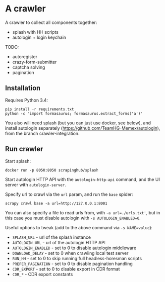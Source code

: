 A crawler
=========

A crawler to collect all components together:

* splash with HH scripts
* autologin + login keychain

TODO:

* autoregister
* crazy-form-submitter
* captcha solving
* pagination


Installation
------------

Requires Python 3.4:

    pip install -r requirements.txt
    python -c "import formasaurus; formasaurus.extract_forms('a')"

You also will need splash (but you can just use docker, see below),
and install autologin separately (https://github.com/TeamHG-Memex/autologin),
from the branch crawler-integration.

Run crawler
-----------

Start splash:

    docker run -p 8050:8050 scrapinghub/splash

Start autologin HTTP API with the ``autologin-http-api`` command,
and the UI server with ``autologin-server``.

Specify url to crawl via the ``url`` param, and run the ``base`` spider:

    scrapy crawl base -a url=http://127.0.0.1:8001

You can also specify a file to read urls from, with ``-a url=./urls.txt'``,
but in this case you must disable autologin with ``-s AUTOLOGIN_ENABLED=0``.

Useful options to tweak (add to the above command via ``-s NAME=value``):

- ``SPLASH_URL`` - url of the splash instance
- ``AUTOLOGIN_URL`` - url of the autologin HTTP API
- ``AUTOLOGIN_ENABLED`` - set to 0 to disable autologin middleware
- ``DOWNLOAD_DELAY`` - set to 0 when crawling local test server
- ``RUN_HH`` - set to 0 to skip running full headless-horesman scripts
- ``PREFER_PAGINATION`` - set to 0 to disable pagination handling
- ``CDR_EXPORT`` - set to 0 to disable export in CDR format
- ``CDR_*`` - CDR export constants

